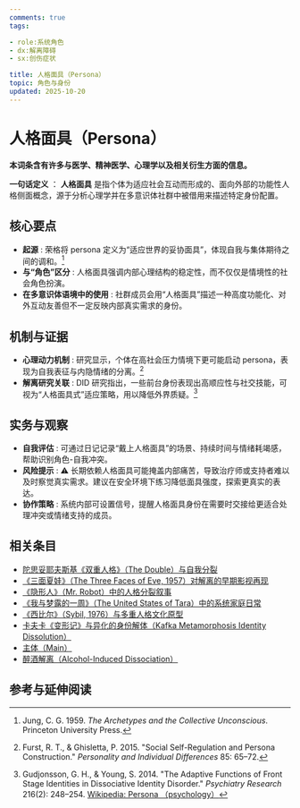 ```yaml
---
comments: true
tags:

- role:系统角色
- dx:解离障碍
- sx:创伤症状

title: 人格面具（Persona）
topic: 角色与身份
updated: 2025-10-20
---
```


# 人格面具（Persona）

**本词条含有许多与医学、精神医学、心理学以及相关衍生方面的信息。**

**一句话定义** ： **人格面具** 是指个体为适应社会互动而形成的、面向外部的功能性人格侧面概念，源于分析心理学并在多意识体社群中被借用来描述特定身份配置。

## 核心要点

- **起源** : 荣格将 persona 定义为“适应世界的妥协面具”，体现自我与集体期待之间的调和。[^jung1959]
- **与“角色”区分** : 人格面具强调内部心理结构的稳定性，而不仅仅是情境性的社会角色扮演。
- **在多意识体语境中的使用** : 社群成员会用“人格面具”描述一种高度功能化、对外互动友善但不一定反映内部真实需求的身份。

## 机制与证据

- **心理动力机制** : 研究显示，个体在高社会压力情境下更可能启动 persona，表现为自我表征与内隐情绪的分离。[^furst2015]
- **解离研究关联** : DID 研究指出，一些前台身份表现出高顺应性与社交技能，可视为“人格面具式”适应策略，用以降低外界质疑。[^gudjonsson2014]

## 实务与观察

- **自我评估** : 可通过日记记录“戴上人格面具”的场景、持续时间与情绪耗竭感，帮助识别角色-自我冲突。
- **风险提示** : ⚠ 长期依赖人格面具可能掩盖内部痛苦，导致治疗师或支持者难以及时察觉真实需求。建议在安全环境下练习降低面具强度，探索更真实的表达。
- **协作策略** : 系统内部可设置信号，提醒人格面具身份在需要时交接给更适合处理冲突或情绪支持的成员。

## 相关条目

- [陀思妥耶夫斯基《双重人格》（The Double）与自我分裂](Dostoevsky-The-Double-Self-Division.md)
- [《三面夏娃》（The Three Faces of Eve, 1957）对解离的早期影视再现](Three-Faces-Of-Eve-1957-Dissociation.md)
- [《隐形人》（Mr. Robot）中的人格分裂叙事](Mr-Robot-DID-Narrative.md)
- [《我与梦露的一周》（The United States of Tara）中的系统家庭日常](United-States-Of-Tara-System-Daily-Life.md)
- [《西比尔》（Sybil, 1976）与多重人格文化原型](Sybil-1976-Cultural-Prototype.md)
- [卡夫卡《变形记》与异化的身份解体（Kafka Metamorphosis Identity Dissolution）](Kafka-Metamorphosis-Identity-Dissolution.md)
- [主体（Main）](Main.md)
- [醉酒解离（Alcohol-Induced Dissociation）](Alcohol-Induced-Dissociation.md)

## 参考与延伸阅读

[^jung1959]: Jung, C. G. 1959. *The Archetypes and the Collective Unconscious*. Princeton University Press.
[^furst2015]: Furst, R. T., & Ghisletta, P. 2015. "Social Self-Regulation and Persona Construction." *Personality and Individual Differences* 85: 65–72.
[^gudjonsson2014]: Gudjonsson, G. H., & Young, S. 2014. "The Adaptive Functions of Front Stage Identities in Dissociative Identity Disorder." *Psychiatry Research* 216(2): 248–254.
[Wikipedia: Persona （psychology）](https://en.wikipedia.org/wiki/Persona_(psychology))
